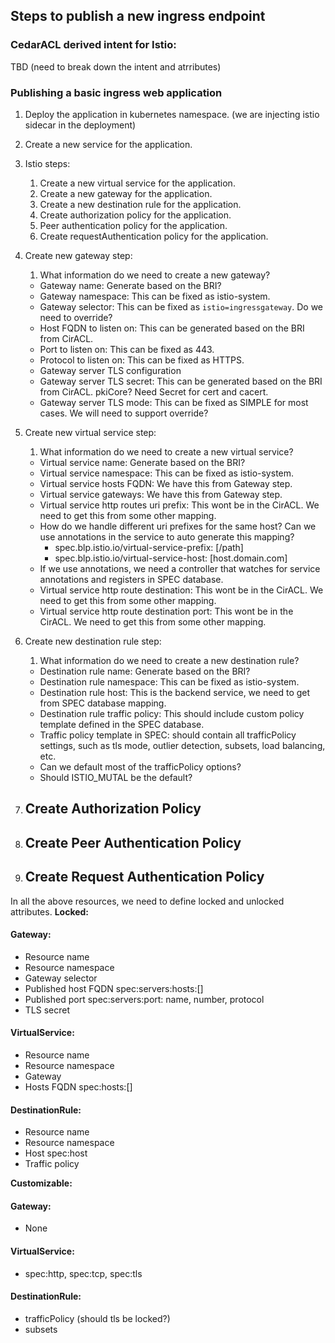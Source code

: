 ## Steps to publish a new ingress endpoint

### CedarACL derived intent for Istio: 
TBD (need to break down the intent and atrributes)

### Publishing a basic ingress web application
1. Deploy the application in kubernetes namespace. (we are injecting istio sidecar in the deployment)
2. Create a new service for the application.
3. Istio steps:
    1. Create a new virtual service for the application.
    2. Create a new gateway for the application.
    3. Create a new destination rule for the application.
    4. Create authorization policy for the application.
    5. Peer authentication policy for the application. 
    6. Create requestAuthentication policy for the application.

4. Create new gateway step:
    1. What information do we need to create a new gateway?
    - Gateway name: Generate based on the BRI?
    - Gateway namespace: This can be fixed as istio-system.
    - Gateway selector: This can be fixed as `istio=ingressgateway`. Do we need to override?
    - Host FQDN to listen on: This can be generated based on the BRI from CirACL.
    - Port to listen on: This can be fixed as 443.
    - Protocol to listen on: This can be fixed as HTTPS.
    - Gateway server TLS configuration
    - Gateway server TLS secret: This can be generated based on the BRI from CirACL. pkiCore? Need Secret for cert and cacert.
    - Gateway server TLS mode: This can be fixed as SIMPLE for most cases. We will need to support override?

5. Create new virtual service step:
    1. What information do we need to create a new virtual service?
    - Virtual service name: Generate based on the BRI?
    - Virtual service namespace: This can be fixed as istio-system.
    - Virtual service hosts FQDN: We have this from Gateway step.
    - Virtual service gateways: We have this from Gateway step.
    - Virtual service http routes uri prefix: This wont be in the CirACL. We need to get this from some other mapping.
    - How do we handle different uri prefixes for the same host? Can we use annotations in the service to auto generate this mapping?
      - spec.blp.istio.io/virtual-service-prefix: [/path]
      - spec.blp.istio.io/virtual-service-host: [host.domain.com]
    - If we use annotations, we need a controller that watches for service annotations and registers in SPEC database.
    - Virtual service http route destination: This wont be in the CirACL. We need to get this from some other mapping.
    - Virtual service http route destination port: This wont be in the CirACL. We need to get this from some other mapping.

6. Create new destination rule step:
    1. What information do we need to create a new destination rule?
    - Destination rule name: Generate based on the BRI?
    - Destination rule namespace: This can be fixed as istio-system.
    - Destination rule host: This is the backend service, we need to get from SPEC database mapping.
    - Destination rule traffic policy: This should include custom policy template defined in the SPEC database.
    - Traffic policy template in SPEC: should contain all trafficPolicy settings, such as tls mode, outlier detection, subsets, load balancing, etc.
    - Can we default most of the trafficPolicy options?
    - Should ISTIO_MUTAL be the default?

7. Create Authorization Policy
   - 
8. Create Peer Authentication Policy
   -
9. Create Request Authentication Policy
   -
   
 In all the above resources, we need to define locked and unlocked attributes. 
 **Locked:**

####    Gateway:

   - Resource name
   - Resource namespace
   - Gateway selector
   - Published host FQDN spec:servers:hosts:[]
   - Published port spec:servers:port: name, number, protocol
   - TLS secret

####    VirtualService:

   - Resource name
   - Resource namespace
   - Gateway
   - Hosts FQDN spec:hosts:[]

####    DestinationRule:

   - Resource name
   - Resource namespace
   - Host spec:host
   - Traffic policy

**Customizable:**

####   Gateway:

  - None

####   VirtualService:

  - spec:http, spec:tcp, spec:tls

####   DestinationRule:

  - trafficPolicy (should tls be locked?)
  - subsets

   